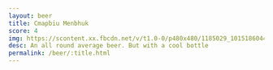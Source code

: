 ```yaml
---
layout: beer
title: Cmapbiu Menbhuk
score: 4
img: https://scontent.xx.fbcdn.net/v/t1.0-0/p480x480/1185029_10151860445333745_1637600629_n.jpg?oh=9a02551afcf02af6544aba4c38562b34&oe=58C99178
desc: An all round average beer. But with a cool bottle
permalink: /beer/:title.html
---
```

